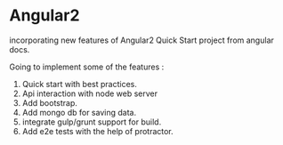 # Angular2
incorporating new features of Angular2 Quick Start project from angular docs.

Going to implement some of the features :

1. Quick start with best practices.
2. Api interaction with node web server
3. Add bootstrap.
4. Add mongo db for saving data.
5. integrate gulp/grunt support for build.
6. Add e2e tests with the help of protractor.

